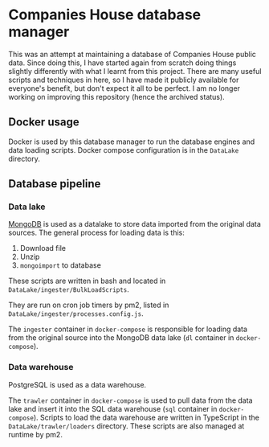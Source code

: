 # Companies House database manager

This was an attempt at maintaining a database of Companies House public data.
Since doing this, I have started again from scratch doing things slightly differently with
what I learnt from this project. There are many useful scripts and techniques in here, so I
have made it publicly available for everyone's benefit, but don't expect it all to be perfect.
I am no longer working on improving this repository (hence the archived status).

## Docker usage

Docker is used by this database manager to run the database engines and data loading scripts. Docker compose
configuration is in the `DataLake`
directory.

## Database pipeline

### Data lake

[MongoDB](https://brianevans.wiki/en/database/nosql/mongo)
is used as a datalake to store data imported from the original data sources. The general process for loading data is
this:

1. Download file
2. Unzip
3. `mongoimport` to database

These scripts are written in bash and located in
`DataLake/ingester/BulkLoadScripts`.

They are run on cron job timers by pm2, listed in
`DataLake/ingester/processes.config.js`.

The `ingester` container in `docker-compose` is responsible for loading data from the original source into the MongoDB
data lake
(`dl` container in `docker-compose`).

### Data warehouse

PostgreSQL is used as a data warehouse.

The `trawler` container in `docker-compose` is used to pull data from the data lake and insert it into the SQL data
warehouse
(`sql` container in `docker-compose`). Scripts to load the data warehouse are written in TypeScript in
the `DataLake/trawler/loaders` directory. These scripts are also managed at runtime by pm2.

